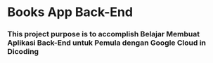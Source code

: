 # **Books App Back-End**

### This project purpose is to accomplish Belajar Membuat Aplikasi Back-End untuk Pemula dengan Google Cloud in Dicoding

